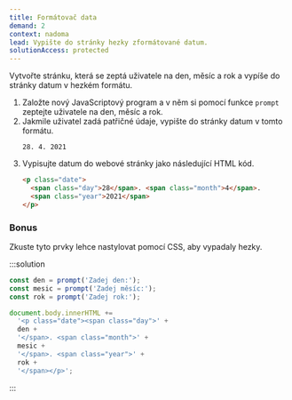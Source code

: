 ```yaml
---
title: Formátovač data
demand: 2
context: nadoma
lead: Vypište do stránky hezky zformátované datum.
solutionAccess: protected
---
```


Vytvořte stránku, která se zeptá uživatele na den, měsíc a rok a vypíše do stránky datum v hezkém formátu.

1. Založte nový JavaScriptový program a v něm si pomocí funkce `prompt` zeptejte uživatele na den, měsíc a rok.
1. Jakmile uživatel zadá patřičné údaje, vypište do stránky datum v tomto formátu.
   ```text
   28. 4. 2021
   ```
1. Vypisujte datum do webové stránky jako následující HTML kód.
   ```html
   <p class="date">
     <span class="day">28</span>. <span class="month">4</span>.
     <span class="year">2021</span>
   </p>
   ```

### Bonus

Zkuste tyto prvky lehce nastylovat pomocí CSS, aby vypadaly hezky.

:::solution

```js
const den = prompt('Zadej den:');
const mesic = prompt('Zadej měsíc:');
const rok = prompt('Zadej rok:');

document.body.innerHTML +=
  '<p class="date"><span class="day">' +
  den +
  '</span>. <span class="month">' +
  mesic +
  '</span>. <span class="year">' +
  rok +
  '</span></p>';
```

:::
